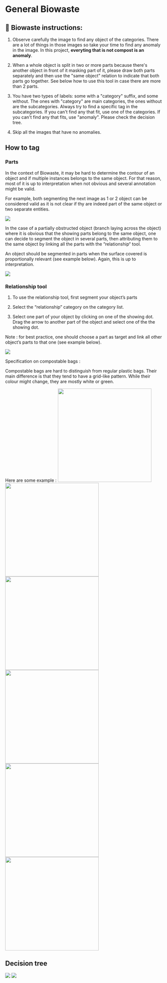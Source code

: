 # General Biowaste

## :page_facing_up: Biowaste instructions:

1. Observe carefully the image to find any object of the categories. There are a lot of things in those images so take your time to find any anomaly in the image. In this project, **everyting that is not compost is an anomaly**.

2. When a whole object is split in two or more parts because there's another object in front of it masking part of it, please draw both parts separately and then use the "same object" relation to indicate that both parts go together. See below how to use this tool in case there are more than 2 parts.

3. You have two types of labels: some with a "category" suffix, and some without. The ones with "category" are main categories, the ones without are the subcategories. Always try to find a specific tag in the subcategories. If you can't find any that fit, use one of the categories. If you can't find any that fits, use "anomaly". Please check the decision tree. 

4. Skip all the images that have no anomalies.

## How to tag
### Parts
In the context of Biowaste, it may be hard to determine the contour of an object and if multiple instances belongs to the same object. For that reason, most of it is up to interpretation when not obvious and several annotation might be valid.

For example, both segmenting the next image as 1 or 2 object can be considered valid as it is not clear if thy are indeed part of the same object or two separate entities.

<img src="images/biowaste/parts1.png">

In the case of a partially obstructed object (branch laying across the object) where it is obvious that the showing parts belong to the same object, one can decide to segment the object in several parts, then attributing them to the same object by linking all the parts with the “relationship“ tool. 

An object should be segmented in parts when the surface covered is proportionally relevant (see example below). Again, this is up to interpretation.

 <img src="images/biowaste/parts2.png">

### Relationship tool
1. To use the relationship tool, first segment your object’s parts

2. Select the “relationship” category on the category list. 

3. Select one part of your object by clicking on one of the showing dot. Drag the arrow to another part of the object and select one of the the showing dot. 

Note : for best practice,  one should choose a part as target and link all other object’s parts to that one (see example below).

 <img src="images/biowaste/relation1.png">

 
Specification on compostable bags : 

Compostable bags are hard to distinguish from regular plastic bags. Their main difference is that they tend to have a grid-like pattern. While their colour might change, they are mostly white or green.

Here are some example : 
<img src="images/biowaste/compost1.png" width="300"><img src="images/biowaste/compost2.png" width="300"><img src="images/biowaste/compost3.png"  width="300">
<img src="images/biowaste/compost4.png" width="300"><img src="images/biowaste/compost5.png" width="300"><img src="images/biowaste/compost6.png" width="300">

## Decision tree
<img src="images/biowaste/decision_tree.jpeg">
<img src="images/biowaste/decision_tree2.jpeg">